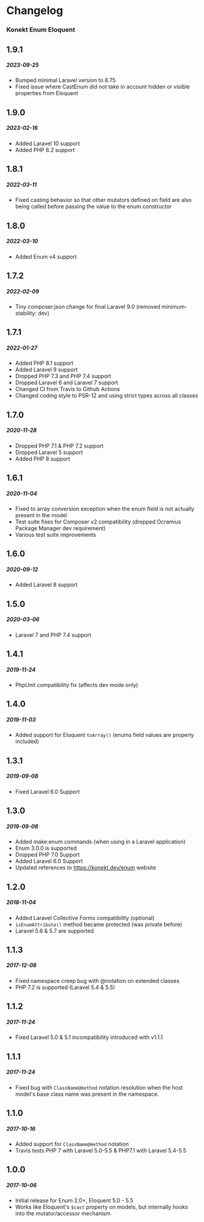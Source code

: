 # Changelog
### Konekt Enum Eloquent

## 1.9.1
##### 2023-09-25

- Bumped minimal Laravel version to 8.75
- Fixed issue where CastEnum did not take in account hidden or visible properties from Eloquent

## 1.9.0
##### 2023-02-16

- Added Laravel 10 support
- Added PHP 8.2 support

## 1.8.1
##### 2022-03-11

- Fixed casting behavior so that other mutators defined on field are also
  being called before passing the value to the enum constructor

## 1.8.0
##### 2022-03-10

- Added Enum v4 support

## 1.7.2
##### 2022-02-09

- Tiny composer.json change for final Laravel 9.0 (removed minimum-stability: dev)

## 1.7.1
##### 2022-01-27

- Added PHP 8.1 support
- Added Laravel 9 support
- Dropped PHP 7.3 and PHP 7.4 support
- Dropped Laravel 6 and Laravel 7 support
- Changed CI from Travis to Github Actions
- Changed coding style to PSR-12 and using strict types across all classes

## 1.7.0
##### 2020-11-28

- Dropped PHP 7.1 & PHP 7.2 support
- Dropped Laravel 5 support
- Added PHP 8 support

## 1.6.1
##### 2020-11-04

- Fixed to array conversion exception when the enum field is not actually present in the model
- Test suite fixes for Composer v2 compatibility (dropped Ocramius Package Manager dev requirement)
- Various test suite improvements

## 1.6.0
##### 2020-09-12

- Added Laravel 8 support

## 1.5.0
##### 2020-03-06

- Laravel 7 and PHP 7.4 support

## 1.4.1
##### 2019-11-24

- PhpUnit compatibility fix (affects dev mode only)

## 1.4.0
##### 2019-11-03

- Added support for Eloquent `toArray()` (enums field values are properly included)

## 1.3.1
##### 2019-09-08

- Fixed Laravel 6.0 Support

## 1.3.0
##### 2019-09-08

- Added make:enum commands (when using in a Laravel application)
- Enum 3.0.0 is supported
- Dropped PHP 7.0 Support
- Added Laravel 6.0 Support
- Updated references to https://konekt.dev/enum website

## 1.2.0
##### 2018-11-04

- Added Laravel Collective Forms compatibility (optional)
- `isEnumAttribute()` method became protected (was private before)
- Laravel 5.6 & 5.7 are supported

## 1.1.3
##### 2017-12-08

- Fixed namespace creep bug with @notation on extended classes
- PHP 7.2 is supported (Laravel 5.4 & 5.5)

## 1.1.2
##### 2017-11-24

- Fixed Laravel 5.0 & 5.1 incompatibility introduced with v1.1.1

## 1.1.1
##### 2017-11-24

- Fixed bug with `ClassName@method` notation resolution when the host
  model's base class name was present in the namespace.

## 1.1.0
##### 2017-10-16

- Added support for `ClassName@method` notation
- Travis tests PHP 7 with Laravel 5.0-5.5 & PHP7.1 with Laravel 5.4-5.5

## 1.0.0
##### 2017-10-06

- Initial release for Enum 2.0+, Eloquent 5.0 - 5.5
- Works like Eloquent's `$cast` property on models, but internally hooks into the mutator/accessor mechanism
